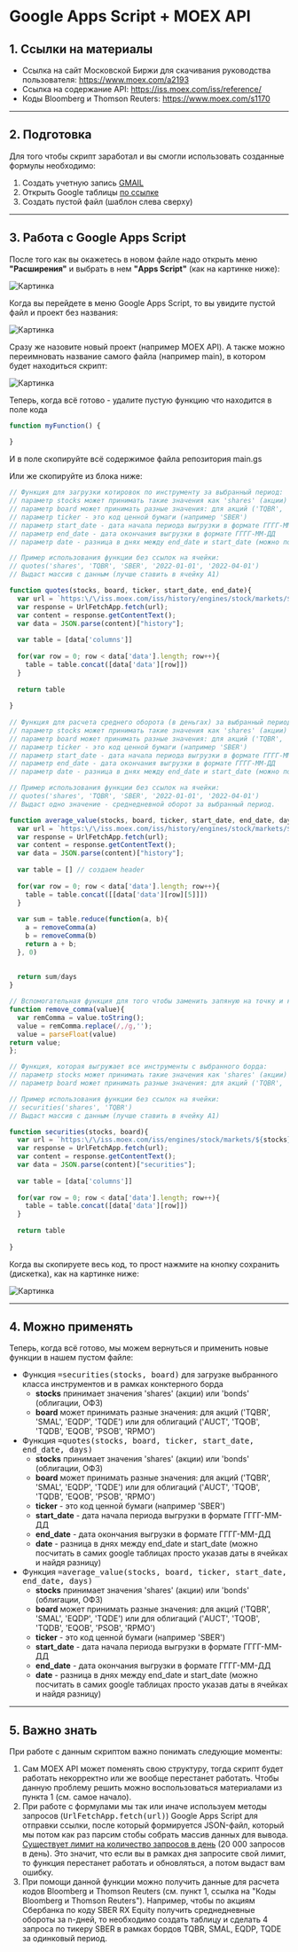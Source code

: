 # Google Apps Script + MOEX API

## 1. Ссылки на материалы

- Ссылка на сайт Московской Биржи для скачивания руководства пользователя: https://www.moex.com/a2193
- Ссылка на содержание API: https://iss.moex.com/iss/reference/
- Коды Bloomberg и Thomson Reuters: https://www.moex.com/s1170

---
## 2. Подготовка 

Для того чтобы скрипт заработал и вы смогли использовать созданные формулы необходимо:

1. Создать учетную запись [GMAIL](https://www.google.com/intl/ru/gmail/about/)
2. Открыть Google таблицы [по ссылке](https://docs.google.com/spreadsheets/)
3. Создать пустой файл (шаблон слева сверху)

---
## 3. Работа с Google Apps Script

После того как вы окажетесь в новом файле надо открыть меню **"Расширения"** и выбрать в нем **"Apps Script"** (как на картинке ниже):

![Картинка](pics/1.png)

Когда вы перейдете в меню Google Apps Script, то вы увидите пустой файл и проект без названия:

![Картинка](pics/2.png)

Сразу же назовите новый проект (например MOEX API). А также можно переимновать название самого файла (например main), в котором будет находиться скрипт:

![Картинка](pics/3.png)

Теперь, когда всё готово - удалите пустую функцию что находится в поле кода 

``` js
function myFunction() {
  
}
```

И в поле скопируйте всё содержимое файла репозитория main.gs

Или же скопируйте из блока ниже:

``` js
// Функция для загрузки котировок по инструменту за выбранный период:
// параметр stocks может принимать такие значения как 'shares' (акции) или 'bonds' (облигации, ОФЗ)
// параметр board может принимать разные значения: для акций ('TQBR', 'SMAL', 'EQDP', 'TQDE') или для облигаций ('AUCT', 'TQOB', 'TQDB', 'EQOB', 'PSOB', 'RPMO')
// параметр ticker - это код ценной бумаги (например 'SBER')
// параметр start_date - дата начала периода выгрузки в формате ГГГГ-ММ-ДД
// параметр end_date - дата окончания выгрузки в формате ГГГГ-ММ-ДД
// параметр date - разница в днях между end_date и start_date (можно посчитать в самих google таблицах просто указав даты в ячейках и найдя разницу)

// Пример использования функции без ссылок на ячейки:
// quotes('shares', 'TQBR', 'SBER', '2022-01-01', '2022-04-01')
// Выдаст массив с данным (лучше ставить в ячейку A1)

function quotes(stocks, board, ticker, start_date, end_date){
  var url = `https:\/\/iss.moex.com/iss/history/engines/stock/markets/${stocks}\/boards/${board}\/securities/${ticker}.json?from=${start_date}&till=${end_date}`;
  var response = UrlFetchApp.fetch(url);
  var content = response.getContentText();
  var data = JSON.parse(content)["history"];
  
  var table = [data['columns']]
  
  for(var row = 0; row < data['data'].length; row++){
    table = table.concat([data['data'][row]])
  }
  
  return table
  
}
  
// Функция для расчета среднего оборота (в деньгах) за выбранный период:
// параметр stocks может принимать такие значения как 'shares' (акции) или 'bonds' (облигации, ОФЗ)
// параметр board может принимать разные значения: для акций ('TQBR', 'SMAL', 'EQDP', 'TQDE') или для облигаций ('AUCT', 'TQOB', 'TQDB', 'EQOB', 'PSOB', 'RPMO')
// параметр ticker - это код ценной бумаги (например 'SBER')
// параметр start_date - дата начала периода выгрузки в формате ГГГГ-ММ-ДД
// параметр end_date - дата окончания выгрузки в формате ГГГГ-ММ-ДД
// параметр date - разница в днях между end_date и start_date (можно посчитать в самих google таблицах просто указав даты в ячейках и найдя разницу)

// Пример использования функции без ссылок на ячейки:
// quotes('shares', 'TQBR', 'SBER', '2022-01-01', '2022-04-01')
// Выдаст одно значение - среднедневной оборот за выбранный период.

function average_value(stocks, board, ticker, start_date, end_date, days){
  var url = `https:\/\/iss.moex.com/iss/history/engines/stock/markets/${stocks}\/boards/${board}\/securities/${ticker}.json?from=${start_date}&till=${end_date}`;
  var response = UrlFetchApp.fetch(url);
  var content = response.getContentText();
  var data = JSON.parse(content)["history"];
 
  var table = [] // создаем header
  
  for(var row = 0; row < data['data'].length; row++){
    table = table.concat([[data['data'][row][5]]])
  }
  
  var sum = table.reduce(function(a, b){
    a = removeComma(a)
    b = removeComma(b)
    return a + b;
  }, 0)
  
  
  return sum/days
}

// Вспомогательная функция для того чтобы заменить запяную на точку и корректно сложить массив из чисел (используем в функции average_value).
function remove_comma(value){
  var remComma = value.toString();
  value = remComma.replace(/,/g,'');
  value = parseFloat(value)
return value;
};

// Функция, которая выгружает все инструменты с выбранного борда:
// параметр stocks может принимать такие значения как 'shares' (акции) или 'bonds' (облигации, ОФЗ)
// параметр board может принимать разные значения: для акций ('TQBR', 'SMAL', 'EQDP', 'TQDE') или для облигаций ('AUCT', 'TQOB', 'TQDB', 'EQOB', 'PSOB', 'RPMO')

// Пример использования функции без ссылок на ячейки:
// securities('shares', 'TQBR')
// Выдаст массив с данным (лучше ставить в ячейку A1)

function securities(stocks, board){
  var url = `https:\/\/iss.moex.com/iss/engines/stock/markets/${stocks}\/boards/${board}\/securities.json`;
  var response = UrlFetchApp.fetch(url);
  var content = response.getContentText();
  var data = JSON.parse(content)["securities"];
  
  var table = [data['columns']]
  
  for(var row = 0; row < data['data'].length; row++){
    table = table.concat([data['data'][row]])
  }
  
  return table
  
}
```

Когда вы скопируете весь код, то прост нажмите на кнопку сохранить (дискетка), как на картинке ниже:

![Картинка](pics/4.png)

---
## 4. Можно применять

Теперь, когда всё готово, мы можем вернуться и применить новые функции в нашем пустом файле:

- Функция <kbd>=securities(stocks, board)</kbd> для загрузке выбранного класса инструментов и в рамках конктерного борда
  - **stocks** принимает значения 'shares' (акции) или 'bonds' (облигации, ОФЗ)
  - **board** может принимать разные значения: для акций ('TQBR', 'SMAL', 'EQDP', 'TQDE') или для облигаций ('AUCT', 'TQOB', 'TQDB', 'EQOB', 'PSOB', 'RPMO')
- Функция <kbd>=quotes(stocks, board, ticker, start_date, end_date, days)</kbd>
  - **stocks** принимает значения 'shares' (акции) или 'bonds' (облигации, ОФЗ)
  - **board** может принимать разные значения: для акций ('TQBR', 'SMAL', 'EQDP', 'TQDE') или для облигаций ('AUCT', 'TQOB', 'TQDB', 'EQOB', 'PSOB', 'RPMO')
  - **ticker** - это код ценной бумаги (например 'SBER')
  - **start_date** - дата начала периода выгрузки в формате ГГГГ-ММ-ДД
  - **end_date** - дата окончания выгрузки в формате ГГГГ-ММ-ДД
  - **date** - разница в днях между end_date и start_date (можно посчитать в самих google таблицах просто указав даты в ячейках и найдя разницу)
- Функция <kbd>=average_value(stocks, board, ticker, start_date, end_date, days)</kbd>
  - **stocks** принимает значения 'shares' (акции) или 'bonds' (облигации, ОФЗ)
  - **board** может принимать разные значения: для акций ('TQBR', 'SMAL', 'EQDP', 'TQDE') или для облигаций ('AUCT', 'TQOB', 'TQDB', 'EQOB', 'PSOB', 'RPMO')
  - **ticker** - это код ценной бумаги (например 'SBER')
  - **start_date** - дата начала периода выгрузки в формате ГГГГ-ММ-ДД
  - **end_date** - дата окончания выгрузки в формате ГГГГ-ММ-ДД
  - **date** - разница в днях между end_date и start_date (можно посчитать в самих google таблицах просто указав даты в ячейках и найдя разницу)

---
## 5. Важно знать

При работе с данным скриптом важно понимать следующие моменты:

1. Сам MOEX API может поменять свою структуру, тогда скрипт будет работать некорректно или же вообще перестанет работать. Чтобы данную проблему решить можно воспользоваться материалами из пункта 1 (см. самое начало).
2. При работе с формулами мы так или иначе используем методы запросов (<kbd>UrlFetchApp.fetch(url)</kbd>) Google Apps Script для отправки ссылки, после который формируется JSON-файл, который мы потом как раз парсим стобы собрать массив данных для вывода. [Существует лимит на количество запросов в день](https://developers.google.com/apps-script/guides/services/quotas) (20 000 запросов в день). Это значит, что если вы в рамках дня запросите свой лимит, то функция перестанет работать и обновляться, а потом выдаст вам ошибку.
3. При помощи данной функции можно получить данные для расчета кодов Bloomberg и Thomson Reuters (см. пункт 1, ссылка на "Коды Bloomberg и Thomson Reuters"). Например, чтобы по акциям Сбербанка по коду SBER RX Equity получить среднедневные обороты за n-дней, то необходимо создать таблицу и сделать 4 запроса по тикеру SBER в рамках бордов TQBR, SMAL, EQDP, TQDE за одинковый период.
